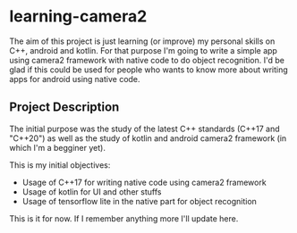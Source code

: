 # learning-camera2

The aim of this project is just learning (or improve) my personal skills on C++, android and kotlin.
For that purpose I'm going to write a simple app using camera2 framework with native code to do object recognition.
I'd be glad if this could be used for people who wants to know more about writing apps for android
using native code.

## Project Description

The initial purpose was the study of the latest C++ standards (C++17 and "C++20") as well as the study
of kotlin and android camera2 framework (in which I'm a begginer yet).

This is my initial objectives:

 - Usage of C++17 for writing native code using camera2 framework
 - Usage of kotlin for UI and other stuffs
 - Usage of tensorflow lite in the native part for object recognition

 This is it for now. If I remember anything more I'll update here.